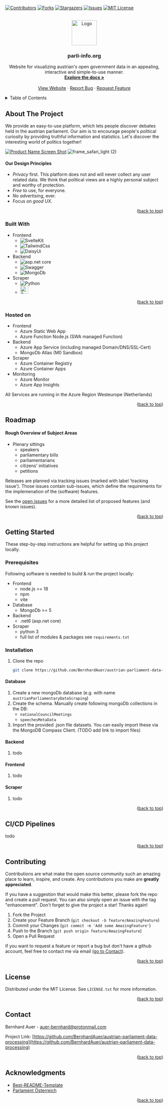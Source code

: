 <a name="readme-top"></a>
<!--
This readme is based on the following template: https://github.com/othneildrew/Best-README-Template
MIT License

Copyright (c) 2021 Othneil Drew

Permission is hereby granted, free of charge, to any person obtaining a copy
of this software and associated documentation files (the "Software"), to deal
in the Software without restriction, including without limitation the rights
to use, copy, modify, merge, publish, distribute, sublicense, and/or sell
copies of the Software, and to permit persons to whom the Software is
furnished to do so, subject to the following conditions:

The above copyright notice and this permission notice shall be included in all
copies or substantial portions of the Software.

THE SOFTWARE IS PROVIDED "AS IS", WITHOUT WARRANTY OF ANY KIND, EXPRESS OR
IMPLIED, INCLUDING BUT NOT LIMITED TO THE WARRANTIES OF MERCHANTABILITY,
FITNESS FOR A PARTICULAR PURPOSE AND NONINFRINGEMENT. IN NO EVENT SHALL THE
AUTHORS OR COPYRIGHT HOLDERS BE LIABLE FOR ANY CLAIM, DAMAGES OR OTHER
LIABILITY, WHETHER IN AN ACTION OF CONTRACT, TORT OR OTHERWISE, ARISING FROM,
OUT OF OR IN CONNECTION WITH THE SOFTWARE OR THE USE OR OTHER DEALINGS IN THE
SOFTWARE.
-->



<!-- PROJECT SHIELDS -->
<!--
*** I'm using markdown "reference style" links for readability.
*** Reference links are enclosed in brackets [ ] instead of parentheses ( ).
*** See the bottom of this document for the declaration of the reference variables
*** for contributors-url, forks-url, etc. This is an optional, concise syntax you may use.
*** https://www.markdownguide.org/basic-syntax/#reference-style-links
-->
[![Contributors][contributors-shield]][contributors-url]
[![Forks][forks-shield]][forks-url]
[![Stargazers][stars-shield]][stars-url]
[![Issues][issues-shield]][issues-url]
[![MIT License][license-shield]][license-url]



<!-- PROJECT LOGO -->
<br />
<div align="center">
  <a href="https://github.com/BernhardAuer/austrian-parliament-data-processing">
    <img src="https://github.com/BernhardAuer/austrian-parliament-data-processing/assets/40627756/25024a9e-89cc-4141-8d9c-67e1db694c2a" alt="Logo" width="80" height="80">
  </a>

<h3 align="center">parli-info.org</h3>

  <p align="center">
    Website for visualizing austrian's open government data in an appealing, interactive and simple-to-use manner.
    <br />
    <a href="https://github.com/BernhardAuer/austrian-parliament-data-processing"><strong>Explore the docs »</strong></a>
    <br />
    <br />
    <a href="https://parli-info.org">View Website</a>
    ·
    <a href="https://github.com/BernhardAuer/austrian-parliament-data-processing/issues">Report Bug</a>
    ·
    <a href="https://github.com/BernhardAuer/austrian-parliament-data-processing/issues">Request Feature</a>
  </p>
</div>



<!-- TABLE OF CONTENTS -->
<details>
  <summary>Table of Contents</summary>
  <ol>
    <li>
      <a href="#about-the-project">About The Project</a>
      <ul>
        <li><a href="#built-with">Built With</a></li>
      </ul>
    </li>
    <li>
      <a href="#getting-started">Getting Started</a>
      <ul>
        <li><a href="#prerequisites">Prerequisites</a></li>
        <li><a href="#installation">Installation</a></li>
      </ul>
    </li>
    <li><a href="#usage">Usage</a></li>
    <li><a href="#roadmap">Roadmap</a></li>
    <li><a href="#contributing">Contributing</a></li>
    <li><a href="#license">License</a></li>
    <li><a href="#contact">Contact</a></li>
    <li><a href="#acknowledgments">Acknowledgments</a></li>
  </ol>
</details>



<!-- ABOUT THE PROJECT -->
## About The Project
We provide an easy-to-use platform, which lets people discover debates held in the austrian parliament. Our aim is to encourage people's political curiosity by providing truthful information and statistics. Let's discover the interesting world of politics together!

 <!-- Let us reflect our own political positions and initiate further discussions. Furthermore, this tool might could be used  exploring certain topics of austrian politics. -->

 
[![Product Name Screen Shot][product-screenshot]](https://parli-info.org/wortmeldungsarten)
![frame_safari_light (2)](https://github.com/BernhardAuer/austrian-parliament-data-processing/assets/40627756/384ad18b-520f-4851-b59d-407ad3bc2ecb)


#### Our Design Principles
- *Privacy* first. This platform does not and will never collect any user related data. We think that political views are a highly personal subject and worthy of protection.
- *Free* to use, for everyone.
- *No ad*vertising, ever.
- Focus on *good UX*.


<p align="right">(<a href="#readme-top">back to top</a>)</p>



### Built With
* Frontend
  * ![SvelteKit](https://img.shields.io/badge/SvelteKit-FF3E00?style=for-the-badge&logo=Svelte&logoColor=white)
  * ![TailwindCss](https://img.shields.io/badge/Tailwind_CSS-38B2AC?style=for-the-badge&logo=tailwind-css&logoColor=white)
  * ![DaisyUi](https://img.shields.io/badge/daisyUI-1ad1a5?style=for-the-badge&logo=daisyui&logoColor=white)
* Backend
  * ![asp.net core](https://img.shields.io/badge/.NET-512BD4?style=for-the-badge&logo=dotnet&logoColor=white)
  * ![Swagger](https://img.shields.io/badge/Swagger-85EA2D?style=for-the-badge&logo=Swagger&logoColor=white)
  * ![MongoDb](https://img.shields.io/badge/MongoDB-4EA94B?style=for-the-badge&logo=mongodb&logoColor=white)
* Scraper
  * ![Python](https://img.shields.io/badge/Python-FFD43B?style=for-the-badge&logo=python&logoColor=blue)
  * <img src="https://github.com/BernhardAuer/austrian-parliament-data-processing/assets/40627756/7e749444-b9a5-4288-aa97-3746205cae9e" alt="Scrapy" height="25">


<p align="right">(<a href="#readme-top">back to top</a>)</p>



### Hosted on
* Frontend
  * Azure Static Web App
  * Azure Function Node.js (SWA managed Function)
* Backend
  * Azure App Service (including managed Domain/DNS/SSL-Cert)
  * MongoDb Atlas (M0 Sandbox)
* Scraper
  * Azure Container Registry
  * Azure Container Apps
* Monitoring
  * Azure Monitor
  * Azure App Insights
 
All Services are running in the Azure Region Westeurope (Netherlands)

<p align="right">(<a href="#readme-top">back to top</a>)</p>



<!-- ROADMAP -->
## Roadmap
#### Rough Overview of Subject Areas
- Plenary sittings
  - speakers
  - parliamentary bills
  - parliamentarians
  - citizens' initiatives
  - petitions

Releases are planned via tracking issues (marked with label 'tracking issue'). Those issues contain sub-issues, which define the requirements for the implemenation of the (software) features. 

See the [open issues](https://github.com/BernhardAuer/austrian-parliament-data-processing/issues) for a more detailed list of proposed features (and known issues).


<p align="right">(<a href="#readme-top">back to top</a>)</p>



<!-- GETTING STARTED -->
## Getting Started

These step-by-step instructions are helpful for setting up this project locally.

### Prerequisites

Following software is needed to build & run the project locally:
- Frontend
  - node.js >= 18
  - npm
  - vite
- Database
  - MongoDb >= 5
- Backend
  - .net6 (asp.net core)
- Scraper
  - python 3
  - full list of modules & packages see `requirements.txt`

### Installation

1. Clone the repo
   ```sh
   git clone https://github.com/BernhardAuer/austrian-parliament-data-processing.git
   ```

#### Database
1. Create a new mongoDb database (e.g. with name `austrianParliamentaryDataScraping`)
2. Create the schema. Manually create following mongoDb collections in the DB: 
    - `nationalCouncilMeetings`
    - `speechesMetaData`
3. Import the provided .json file datasets. You can easily import these via the MongoDB Compass Client. (TODO add link to import files)

#### Backend
1. todo

#### Frontend
1. todo

#### Scraper
1. todo

<p align="right">(<a href="#readme-top">back to top</a>)</p>

## CI/CD Pipelines
todo 

<p align="right">(<a href="#readme-top">back to top</a>)</p>


<!-- CONTRIBUTING -->
## Contributing

Contributions are what make the open source community such an amazing place to learn, inspire, and create. Any contributions you make are **greatly appreciated**.

If you have a suggestion that would make this better, please fork the repo and create a pull request. You can also simply open an issue with the tag "enhancement".
Don't forget to give the project a star! Thanks again!

1. Fork the Project
2. Create your Feature Branch (`git checkout -b feature/AmazingFeature`)
3. Commit your Changes (`git commit -m 'Add some AmazingFeature'`)
4. Push to the Branch (`git push origin feature/AmazingFeature`)
5. Open a Pull Request

If you want to request a feature or report a bug but don't have a github account, feel free to contact me via email (<a href="#readme-contact">go to Contact</a>).
 

<p align="right">(<a href="#readme-top">back to top</a>)</p>



<!-- LICENSE -->
## License

Distributed under the MIT License. See `LICENSE.txt` for more information.

<p align="right">(<a href="#readme-contact">back to top</a>)</p>


<a name="readme-contact"></a>
<!-- CONTACT -->
## Contact

Bernhard Auer - auer-bernhard@protonmail.com

Project Link: [https://github.com/BernhardAuer/austrian-parliament-data-processing](https://github.com/BernhardAuer/austrian-parliament-data-processing)

<p align="right">(<a href="#readme-top">back to top</a>)</p>



<!-- ACKNOWLEDGMENTS -->
## Acknowledgments

* [Best-README-Template](https://github.com/othneildrew/Best-README-Template)
* [Parlament Österreich](https://www.parlament.gv.at/)

<p align="right">(<a href="#readme-top">back to top</a>)</p>



<!-- MARKDOWN LINKS & IMAGES -->
<!-- https://www.markdownguide.org/basic-syntax/#reference-style-links -->
[contributors-shield]: https://img.shields.io/github/contributors/BernhardAuer/austrian-parliament-data-processing.svg?style=for-the-badge
[contributors-url]: https://github.com/BernhardAuer/austrian-parliament-data-processing/graphs/contributors
[forks-shield]: https://img.shields.io/github/forks/BernhardAuer/austrian-parliament-data-processing.svg?style=for-the-badge
[forks-url]: https://github.com/BernhardAuer/austrian-parliament-data-processing/network/members
[stars-shield]: https://img.shields.io/github/stars/BernhardAuer/austrian-parliament-data-processing.svg?style=for-the-badge
[stars-url]: https://github.com/BernhardAuer/austrian-parliament-data-processing/stargazers
[issues-shield]: https://img.shields.io/github/issues/BernhardAuer/austrian-parliament-data-processing.svg?style=for-the-badge
[issues-url]: https://github.com/BernhardAuer/austrian-parliament-data-processing/issues
[license-shield]: https://img.shields.io/github/license/BernhardAuer/austrian-parliament-data-processing.svg?style=for-the-badge
[license-url]: https://github.com/BernhardAuer/austrian-parliament-data-processing/blob/master/LICENSE.txt
[linkedin-shield]: https://img.shields.io/badge/-LinkedIn-black.svg?style=for-the-badge&logo=linkedin&colorB=555
[linkedin-url]: https://linkedin.com/in/linkedin_username
[product-screenshot]: https://github.com/BernhardAuer/austrian-parliament-data-processing/assets/40627756/50ebf8aa-4b73-48b3-8c22-7cb70b833ec2
[tailwindcss]: https://img.shields.io/badge/tailwindcss-0F172A?&logo=tailwindcss&style=for-the-badge&logoColor=FF3E00
[tailwindcss-url]: https://tailwindcss.com/
[React.js]: https://img.shields.io/badge/React-20232A?style=for-the-badge&logo=react&logoColor=61DAFB
[React-url]: https://reactjs.org/
[Vue.js]: https://img.shields.io/badge/Vue.js-35495E?style=for-the-badge&logo=vuedotjs&logoColor=4FC08D
[Vue-url]: https://vuejs.org/
[Angular.io]: https://img.shields.io/badge/Angular-DD0031?style=for-the-badge&logo=angular&logoColor=white
[Angular-url]: https://angular.io/
[Svelte.dev]: https://img.shields.io/badge/Svelte-4A4A55?style=for-the-badge&logo=svelte&logoColor=FF3E00
[Svelte-url]: https://svelte.dev/
[Laravel.com]: https://img.shields.io/badge/Laravel-FF2D20?style=for-the-badge&logo=laravel&logoColor=white
[Laravel-url]: https://laravel.com
[Bootstrap.com]: https://img.shields.io/badge/Bootstrap-563D7C?style=for-the-badge&logo=bootstrap&logoColor=white
[Bootstrap-url]: https://getbootstrap.com
[JQuery.com]: https://img.shields.io/badge/jQuery-0769AD?style=for-the-badge&logo=jquery&logoColor=white
[JQuery-url]: https://jquery.com 
